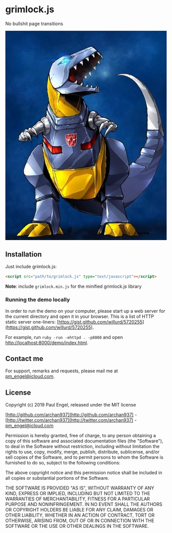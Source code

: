 # grimlock.js

No bullshit page transitions

![Transformer Dinobot Grimlock](https://raw.githubusercontent.com/archan937/grimlock.js/master/demo/grimlock-dinobot.jpg)

## Installation

Just include grimlock.js:

```html
<script src="path/to/grimlock.js" type="text/javascript"></script>
```

**Note**: include `grimlock.min.js` for the minified grimlock.js library

### Running the demo locally

In order to run the demo on your computer, please start up a web server for the current directory and open it in your browser. This is a list of HTTP static server one-liners: [https://gist.github.com/willurd/5720255](https://gist.github.com/willurd/5720255).

For example, run `ruby -run -ehttpd . -p8000` and open [http://localhost:8000/demo/index.html](http://localhost:8000/demo/index.html).

## Contact me

For support, remarks and requests, please mail me at [pm_engel@icloud.com](mailto:pm_engel@icloud.com).

## License

Copyright (c) 2019 Paul Engel, released under the MIT license

[http://github.com/archan937](http://github.com/archan937) - [http://twitter.com/archan937](http://twitter.com/archan937) - [pm_engel@icloud.com](mailto:pm_engel@icloud.com)

Permission is hereby granted, free of charge, to any person obtaining a copy of this software and associated documentation files (the "Software"), to deal in the Software without restriction, including without limitation the rights to use, copy, modify, merge, publish, distribute, sublicense, and/or sell copies of the Software, and to permit persons to whom the Software is furnished to do so, subject to the following conditions:

The above copyright notice and this permission notice shall be included in all copies or substantial portions of the Software.

THE SOFTWARE IS PROVIDED "AS IS", WITHOUT WARRANTY OF ANY KIND, EXPRESS OR IMPLIED, INCLUDING BUT NOT LIMITED TO THE WARRANTIES OF MERCHANTABILITY, FITNESS FOR A PARTICULAR PURPOSE AND NONINFRINGEMENT. IN NO EVENT SHALL THE AUTHORS OR COPYRIGHT HOLDERS BE LIABLE FOR ANY CLAIM, DAMAGES OR OTHER LIABILITY, WHETHER IN AN ACTION OF CONTRACT, TORT OR OTHERWISE, ARISING FROM, OUT OF OR IN CONNECTION WITH THE SOFTWARE OR THE USE OR OTHER DEALINGS IN THE SOFTWARE.
